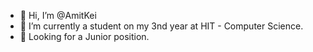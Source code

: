 - 👋 Hi, I’m @AmitKei
- 🌱 I’m currently a student on my 3nd year at HIT - Computer Science.
- 💞️ Looking for a Junior position.
